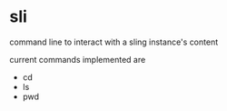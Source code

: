 # sli
command line to interact with a sling instance's content

current commands implemented are

- cd
- ls
- pwd
